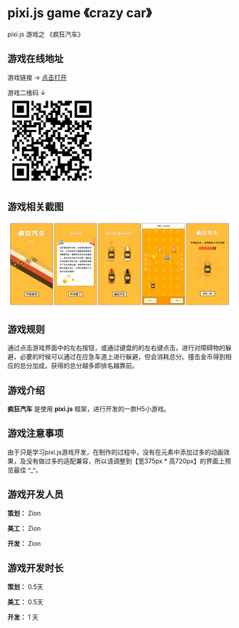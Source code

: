 # pixi.js game 《crazy car》

pixi.js 游戏之 《疯狂汽车》




## 游戏在线地址
游戏链接 → [点击打开](https://zion0707.github.io/pixijs_game_crazy_car/index.html "疯狂汽车") 

游戏二维码 ↓  
![](./res/qr_code.png)

## 游戏相关截图
![](./res/preview.jpg)

## 游戏规则
通过点击游戏界面中的左右按钮，或通过键盘的的左右键点击，进行对障碍物的躲避，必要的时候可以通过在应急车道上进行躲避，但会消耗总分。撞击金币得到相应的总分加成，获得的总分越多即排名越靠前。

## 游戏介绍
**疯狂汽车** 是使用 **pixi.js** 框架，进行开发的一款H5小游戏。

## 游戏注意事项
由于只是学习pixi.js游戏开发，在制作的过程中，没有在元素中添加过多的动画效果，及没有做过多的适配兼容，所以请调整到【宽375px * 高720px】的界面上预览最佳 ^_^。

## 游戏开发人员

**策划：** Zion

**美工：** Zion

**开发：** Zion

## 游戏开发时长

**策划：** 0.5天

**美工：** 0.5天

**开发：** 1 天



